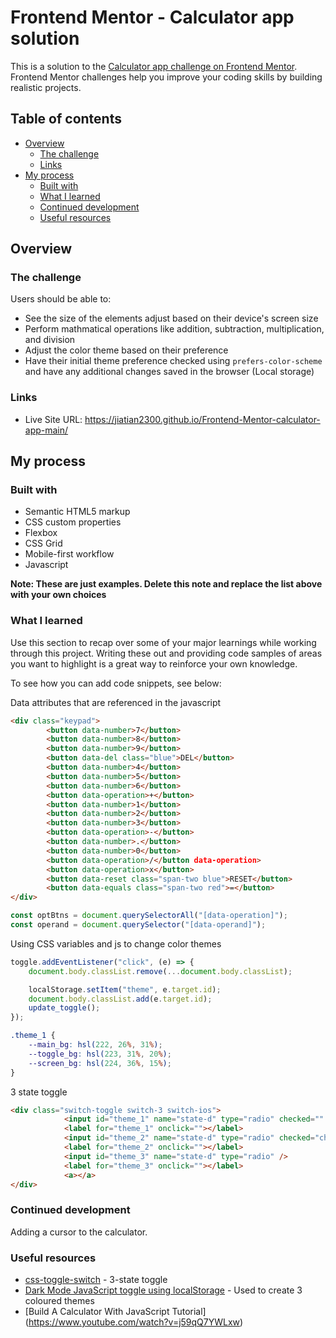 # Frontend Mentor - Calculator app solution

This is a solution to the [Calculator app challenge on Frontend Mentor](https://www.frontendmentor.io/challenges/calculator-app-9lteq5N29). Frontend Mentor challenges help you improve your coding skills by building realistic projects. 

## Table of contents

- [Overview](#overview)
  - [The challenge](#the-challenge)
  - [Links](#links)
- [My process](#my-process)
  - [Built with](#built-with)
  - [What I learned](#what-i-learned)
  - [Continued development](#continued-development)
  - [Useful resources](#useful-resources)

## Overview

### The challenge

Users should be able to:

- See the size of the elements adjust based on their device's screen size
- Perform mathmatical operations like addition, subtraction, multiplication, and division
- Adjust the color theme based on their preference
- Have their initial theme preference checked using `prefers-color-scheme` and have any additional changes saved in the browser (Local storage)

### Links

- Live Site URL: https://jiatian2300.github.io/Frontend-Mentor-calculator-app-main/

## My process

### Built with

- Semantic HTML5 markup
- CSS custom properties
- Flexbox
- CSS Grid
- Mobile-first workflow
- Javascript

**Note: These are just examples. Delete this note and replace the list above with your own choices**

### What I learned

Use this section to recap over some of your major learnings while working through this project. Writing these out and providing code samples of areas you want to highlight is a great way to reinforce your own knowledge.

To see how you can add code snippets, see below:

Data attributes that are referenced in the javascript
```html
<div class="keypad">
        <button data-number>7</button>
        <button data-number>8</button>
        <button data-number>9</button>
        <button data-del class="blue">DEL</button>
        <button data-number>4</button>
        <button data-number>5</button>
        <button data-number>6</button>
        <button data-operation>+</button>
        <button data-number>1</button>
        <button data-number>2</button>
        <button data-number>3</button>
        <button data-operation>-</button>
        <button data-number>.</button>
        <button data-number>0</button>
        <button data-operation>/</button data-operation>
        <button data-operation>x</button>
        <button data-reset class="span-two blue">RESET</button>
        <button data-equals class="span-two red">=</button>
</div>
```
```js
const optBtns = document.querySelectorAll("[data-operation]");
const operand = document.querySelector("[data-operand]");
```

Using CSS variables and js to change color themes
```js
toggle.addEventListener("click", (e) => {
    document.body.classList.remove(...document.body.classList);

    localStorage.setItem("theme", e.target.id);
    document.body.classList.add(e.target.id);
    update_toggle();
});
```
```css
.theme_1 {
    --main_bg: hsl(222, 26%, 31%);
    --toggle_bg: hsl(223, 31%, 20%);
    --screen_bg: hsl(224, 36%, 15%);
}
```

3 state toggle
```html
<div class="switch-toggle switch-3 switch-ios">
            <input id="theme_1" name="state-d" type="radio" checked="" />
            <label for="theme_1" onclick=""></label>
            <input id="theme_2" name="state-d" type="radio" checked="checked" />
            <label for="theme_2" onclick=""></label>
            <input id="theme_3" name="state-d" type="radio" />
            <label for="theme_3" onclick=""></label>
            <a></a>
</div>
```

### Continued development

Adding a cursor to the calculator.

### Useful resources

- [css-toggle-switch](https://ghinda.net/css-toggle-switch/) - 3-state toggle
- [Dark Mode JavaScript toggle using localStorage](https://www.youtube.com/watch?v=wodWDIdV9BY) - Used to create 3 coloured themes
- [Build A Calculator With JavaScript Tutorial] (https://www.youtube.com/watch?v=j59qQ7YWLxw) 
